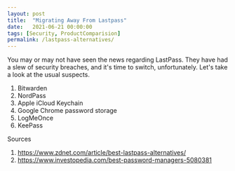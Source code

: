 ```yaml
---
layout: post
title:  "Migrating Away From Lastpass"
date:   2021-06-21 00:00:00
tags: [Security, ProductComparision]
permalink: /lastpass-alternatives/
---
```


You may or may not have seen the news regarding LastPass.  They have had a slew of security breaches, and it's time to switch, unfortunately. Let's take a look at the usual suspects.

1. Bitwarden
2. NordPass
3. Apple iCloud Keychain
4. Google Chrome password storage
5. LogMeOnce
6. KeePass




Sources
1. https://www.zdnet.com/article/best-lastpass-alternatives/
2. https://www.investopedia.com/best-password-managers-5080381
